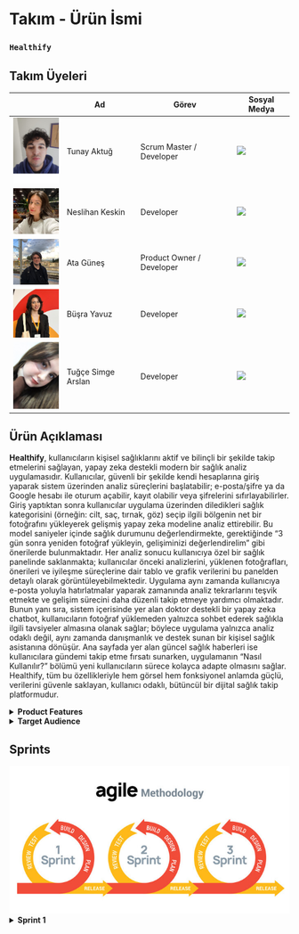 # **Takım - Ürün İsmi**

  ### **`Healthify`**



## **Takım Üyeleri**

|  | Ad | Görev | Sosyal Medya |
|--|------|-------|---------|
| <img src="frontend/images/team1.jpg" width="100"/> | Tunay Aktuğ | Scrum Master / Developer | <a href="https://www.linkedin.com/in/tunay-a-2b94b9250/" target="_blank"><img src="https://cdn-icons-png.flaticon.com/512/174/174857.png" width="30"/></a> |
| <img src="frontend/images/team2.jpg" width="100"/> | Neslihan Keskin | Developer | <a href="https://www.linkedin.com/in/neslihan-keskin/" target="_blank"><img src="https://cdn-icons-png.flaticon.com/512/174/174857.png" width="30"/></a> |
| <img src="frontend/images/team5.jpg" width="100"/> | Ata Güneş | Product Owner / Developer | <a href="https://www.linkedin.com/in/atag%C3%BCne%C5%9F/" target="_blank"><img src="https://cdn-icons-png.flaticon.com/512/174/174857.png" width="30"/></a> |
| <img src="frontend/images/team4.jpg" width="100"/> | Büşra Yavuz | Developer | <a href="https://www.linkedin.com/in/0busrayavuz/" target="_blank"><img src="https://cdn-icons-png.flaticon.com/512/174/174857.png" width="30"/></a> |
| <img src="frontend/images/team3.jpg" width="100"/> | Tuğçe Simge Arslan | Developer | <a href="https://www.linkedin.com/in/tu%C4%9F%C3%A7e-simge-arslan-b8741a232/" target="_blank"><img src="https://cdn-icons-png.flaticon.com/512/174/174857.png" width="30"/></a> |



## **Ürün Açıklaması**

**Healthify**, kullanıcıların kişisel sağlıklarını aktif ve bilinçli bir şekilde takip etmelerini sağlayan, yapay zeka destekli modern bir sağlık analiz uygulamasıdır. Kullanıcılar, güvenli bir şekilde kendi hesaplarına giriş yaparak sistem üzerinden analiz süreçlerini başlatabilir; e-posta/şifre ya da Google hesabı ile oturum açabilir, kayıt olabilir veya şifrelerini sıfırlayabilirler. Giriş yaptıktan sonra kullanıcılar uygulama üzerinden diledikleri sağlık kategorisini (örneğin: cilt, saç, tırnak, göz) seçip ilgili bölgenin net bir fotoğrafını yükleyerek gelişmiş yapay zeka modeline analiz ettirebilir. Bu model saniyeler içinde sağlık durumunu değerlendirmekte, gerektiğinde “3 gün sonra yeniden fotoğraf yükleyin, gelişiminizi değerlendirelim” gibi önerilerde bulunmaktadır. Her analiz sonucu kullanıcıya özel bir sağlık panelinde saklanmakta; kullanıcılar önceki analizlerini, yüklenen fotoğrafları, önerileri ve iyileşme süreçlerine dair tablo ve grafik verilerini bu panelden detaylı olarak görüntüleyebilmektedir. Uygulama aynı zamanda kullanıcıya e-posta yoluyla hatırlatmalar yaparak zamanında analiz tekrarlarını teşvik etmekte ve gelişim sürecini daha düzenli takip etmeye yardımcı olmaktadır. Bunun yanı sıra, sistem içerisinde yer alan doktor destekli bir yapay zeka chatbot, kullanıcıların fotoğraf yüklemeden yalnızca sohbet ederek sağlıkla ilgili tavsiyeler almasına olanak sağlar; böylece uygulama yalnızca analiz odaklı değil, aynı zamanda danışmanlık ve destek sunan bir kişisel sağlık asistanına dönüşür. Ana sayfada yer alan güncel sağlık haberleri ise kullanıcılara gündemi takip etme fırsatı sunarken, uygulamanın “Nasıl Kullanılır?” bölümü yeni kullanıcıların sürece kolayca adapte olmasını sağlar. Healthify, tüm bu özellikleriyle hem görsel hem fonksiyonel anlamda güçlü, verilerini güvenle saklayan, kullanıcı odaklı, bütüncül bir dijital sağlık takip platformudur.


<details>
<summary><strong>Product Features</strong></summary>
  
---

### 1. Giriş ve Kayıt Sayfası (Login & Register)

- **Kullanıcı Girişi:** Kullanıcılar uygulamaya e-posta ve şifre ile veya Google hesabı üzerinden kolayca giriş yapabilir.  
- **Kayıt Olma & Şifre Yenileme:** Hesabı olmayan kullanıcılar yeni üyelik oluşturabilir, mevcut kullanıcılar ise şifrelerini unuttuklarında sıfırlama işlemi gerçekleştirebilir.  
- **Kullanıcı Güvenliği:** Giriş ve kayıt süreçleri güvenli kimlik doğrulama adımları ile desteklenmektedir.  



### 2. Ana Sayfa ve Genel Arayüz

- **Kullanıcı Dostu Tasarım:** Minimal ve sade arayüz, kullanıcıların uygulamayı rahatlıkla kullanmasını sağlar.  
- **Yapay Zeka Destekli Bilgilendirme:** Kullanıcılara analiz sonuçlarına göre öneriler ve bilgilendirmeler sunulur (örneğin: "3 gün sonra tekrar analiz yap").  
- **Sağlık Haberleri:** Ana sayfada sürekli güncellenen tıbbi içerikler ve sağlık haberleri kullanıcılarla paylaşılır.  



### 3. Sağlık Analizi Süreci

- **Kategori Seçimi:** Kullanıcılar analiz ettirmek istedikleri bölgeyi (Cilt, Göz, Saç, Tırnak vb.) seçerek süreci başlatır.  
- **Fotoğraf Yükleme:** Seçilen bölgeye ait net bir fotoğraf sisteme yüklenir.  
- **Yapay Zeka Analizi:** Yüklenen görsel gelişmiş yapay zeka modeli tarafından anında analiz edilir ve kullanıcıya özel sonuç sunulur.  
- **Analiz Sonuçları:** Geri bildirimler, gelişim önerileri ve tekrar analiz zamanları kullanıcıya iletilir.  



### 4. Kişisel Sağlık Takip Paneli

- **Geçmiş Kayıtlar:** Kullanıcıların yüklediği tüm fotoğraflar, analiz sonuçları ve sistemin önerileri veritabanına kaydedilir.  
- **İyileşme Grafikleri:** Kullanıcının sağlık gelişimi tablo ve grafiklerle takip edilebilir.  
- **Zaman Tabanlı Takip:** Yapay zeka, örneğin “3 gün sonra tekrar yükleyin” diyerek sağlık takibini aktif tutar.  



### 5. Doktor Chatbot (AI Sağlık Danışmanı)

- **Metin Tabanlı Danışmanlık:** Kullanıcılar fotoğraf yüklemeden, sağlık hakkında merak ettiklerini doktora sorar gibi chatbot’a yazabilir.  
- **Akıllı Yanıtlar:** Chatbot, tıbbi bilgilerle donatılmıştır ve yönlendirici, tavsiye verici mesajlar sunar.  
- **Süreç Desteği:** Kullanıcı, sadece yazışarak semptom takibi yapabilir.  



### 6. Hatırlatıcı ve Bildirim Sistemi

- **E-Posta Bildirimleri:** “3 gün geçti, tekrar analiz yapın” gibi hatırlatmalar sistem tarafından otomatik olarak gönderilir.  
- **Takvimle Entegrasyon:** Kullanıcıya özel analiz takvimi oluşturulabilir.  



### 7. İstatistik ve Gelişim Görselleştirme

- **Grafiksel Sunum:** Tüm analiz sonuçları kullanıcıya grafiklerle gösterilir.  
- **Karşılaştırma:** Eski ve yeni analiz sonuçları arasında iyileşme ya da kötüleşme durumu görsel olarak kıyaslanabilir.  
- **İyileşme Takibi:** Gelişim çizelgeleri ile uzun vadeli sağlık durumları izlenebilir.  



### 8. Profil Sayfası

- **Kullanıcı Bilgileri:** Ad, e-posta, profil fotoğrafı gibi bilgiler düzenlenebilir.  
- **Geçmiş Erişimi:** Kullanıcı geçmiş analizlerine buradan ulaşabilir.  
- **Kişisel Ayarlar:** Tema, dil ve diğer tercih ayarları bu sayfa üzerinden yapılabilir.  



### 9. Gizlilik ve Güvenlik

- **Veri Koruma:** Tüm görseller, analizler ve sohbet içerikleri yalnızca kullanıcıya özel olarak saklanır.  
- **Şifreli Saklama:** Veriler güvenli ve şifrelenmiş bir veritabanında tutulur.  
- **Gizlilik Politikası:** Kullanıcı verileri hiçbir şekilde üçüncü taraflarla paylaşılmaz.  

---
</details>


<details>
<summary><strong>Target Audience</strong></summary>

---

**Healthify** uygulaması, geniş bir kullanıcı kitlesine hitap eden çok yönlü bir sağlık platformudur. Yaş, meslek ve sağlık ihtiyacına göre farklı kullanıcı profillerine özel faydalar sunar:

### Sağlık Takibi Yapan Bireyler (Health-Conscious Individuals)

- **Rutin Kontrol Kullanıcıları:** Cilt, saç, tırnak gibi yüzeysel rahatsızlıklarını düzenli olarak takip etmek isteyenler.
- **İyileşme Süreci Gözlemleyicileri:** Belirli bir sağlık problemi sonrası gelişimini adım adım izlemek isteyen kullanıcılar.
- **Yaşlılar veya Kronik Rahatsızlığı Olanlar:** Kontrol süreçlerini görselleştirmek ve aileleriyle/uzmanlarla paylaşmak isteyen bireyler.



### Profesyoneller ve Yoğun Çalışanlar

- **Zamanı Kısıtlı Bireyler:** Sağlık takibini hızlı, verimli ve görsel olarak izlemek isteyen çalışan kesim.
- **Dijital Sağlık Asistanına İhtiyaç Duyanlar:** Doktor chatbot özelliği sayesinde hızlı tavsiye almak isteyen, hastaneye gitmeye zaman bulamayan kullanıcılar.


### Aileler

- **Çocuk Sağlığı Takibi:** Ebeveynler çocuklarının sağlık gelişimini fotoğraf analizleriyle izleyebilir.
- **Toplu Takip:** Aile bireylerinin analiz geçmişleri tek bir cihazdan kontrol edilebilir.



### Kendi Sağlığını Yönetenler (Self-Trackers)

- **Veriye Dayalı Yaşayanlar:** Sağlık verilerini analiz eden, gelişim sürecini grafiklerle görmek isteyen bilinçli kullanıcılar.
- **Proaktif Kullanıcılar:** Hastalık oluşmadan önce önlem almak isteyen bireyler.


### Teknoloji Meraklıları

- **Yapay Zeka Kullanıcıları:** Görüntü işleme ve sağlık tahmini teknolojilerine ilgi duyan teknoloji meraklıları.
- **Deneysel Kullanıcılar:** Kendi vücudunu ve sağlığını yapay zekâ ile incelemek isteyen kullanıcılar.



### Tıbbi Danışmanlığa İhtiyacı Olanlar

- **Chatbot Kullananlar:** Hızlı medikal danışmanlık isteyen, hastaneye ulaşamayan veya ön bilgi almak isteyen bireyler.
- **Tavsiye Arayanlar:** Belirli bir şikayeti olan ama henüz doktor görüşmesi ayarlamamış kişiler.



### Kişisel Gelişim ve Motivasyon Odaklılar

- **Gelişimi Görselleştirmek İsteyenler:** Sağlığındaki ilerlemeyi grafik ve tablo olarak izlemek isteyenler.
- **Hedef Belirleyiciler:** "Şu tarihte iyileşmeliyim" gibi hedef koyup, süreci ölçmek isteyenler.

---
</details>


## Sprints

<img src="frontend/images/sprints.jpg" width="600"/>

<details>
<summary><strong>Sprint 1</strong></summary>

---

<details>
<summary><strong>Uygulama Fotoğrafları</strong></summary>



### Giriş Sayfası

<img src="frontend/images/login-page-1.png" width="700"/>

---

### Kayıt Ol Sayfası

<img src="frontend/images/register-page-1.png" width="700"/>

---

### Şifre Sıfırlama Sayfası

<img src="frontend/images/sifre-sıfırlama-1.png" width="700"/>

---

### Header (Navigasyon Üst Alan)

<img src="frontend/images/header-1.png" width="700"/>

---

### Hero Section (Tanıtım Alanı)

<img src="frontend/images/hero-page-1.png" width="700"/>

---

### Sağlık Haberleri Sayfası

<img src="frontend/images/haberler-1.png" width="700"/>

---

### Nasıl Kullanılır Bölümü

<img src="frontend/images/nasıl-kullanılır-1.png" width="700"/>

---

### Kullanıcı Yorumları

<img src="frontend/images/kullanıcı-yorumları-1.png" width="700"/>

---

### Ekibimiz Sayfası

<img src="frontend/images/ekibimiz-1.png" width="700"/>

---

### İletişim ve Footer Alanı

<img src="frontend/images/iletisimegecin-footer-1.png" width="700"/>

---

### Kategori Seçim Sayfası

<img src="frontend/images/kategorisecin-1.png" width="700"/>

---

### Fotoğraf Yükleme (Göz Analizi)

<img src="frontend/images/fotografyükle-göz-1.png" width="700"/>

---

</details>

<details>
<summary><strong>Proje Yönetimi</strong></summary>

---

### Proje Yönetimi

Aşağıda Sprint 1 sürecinde kullanılan proje yönetimi süreçlerine ait görseller yer almaktadır:

---

<img src="frontend/images/Sprint1_1.png" width="700"/>
<img src="frontend/images/Sprint1_2.png" width="700"/>
<img src="frontend/images/Sprint1_3.png" width="700"/>
<img src="frontend/images/Sprint1_4.png" width="700"/>
<img src="frontend/images/Sprint1_5.png" width="700"/>
<img src="frontend/images/Sprint1_6.png" width="700"/>
<img src="frontend/images/Sprint1_7.png" width="700"/>
<img src="frontend/images/Sprint1_8.png" width="700"/>
<img src="frontend/images/Sprint1_9.png" width="700"/>
<img src="frontend/images/Sprint1_10.png" width="700"/>
<img src="frontend/images/Sprint1_11.png" width="700"/>
<img src="frontend/images/Sprint1_12.png" width="700"/>
<img src="frontend/images/Sprint1_13.png" width="700"/>
<img src="frontend/images/Sprint1_14.png" width="700"/>
<img src="frontend/images/Sprint1_15png.png" width="700"/>
<img src="frontend/images/Sprint1_16.png" width="700"/>
<img src="frontend/images/Sprint1_17.png" width="700"/>

---

</details>

<details>
<summary><strong>Proje Kapsamı & Hedefi</strong></summary>

---

### Proje Kapsamı

**Healthify**, kullanıcıların kişisel sağlıklarını dijital ortamda takip edebilmelerine olanak tanıyan yapay zeka destekli bir web ve mobil uygulamadır. Uygulama, sağlık verilerinin görsel analizine dayalı geri bildirimler sunarak kullanıcıların iyileşme süreçlerini takip etmelerine, öneriler almalarına ve düzenli olarak sağlık kontrollerini yapmalarına yardımcı olur. Proje aşağıdaki modülleri kapsamaktadır:

- Görsel tabanlı sağlık analizi (örneğin: cilt, göz, tırnak görüntüleri)
- Yapay zeka ile analiz sonucu üretme ve gelişim önerileri sunma
- Sağlık geçmişi kayıtları, karşılaştırmalı analiz ve grafikler
- Doktor benzeri chatbot ile metin bazlı sağlık danışmanlığı
- E-posta ile hatırlatma ve analiz zamanlama sistemi
- Kişisel sağlık takip panosu ve kullanıcı profili
- Güncel sağlık haberleri ve bilinçlendirme içerikleri

---

### Proje Hedefi

- Bireylerin kişisel sağlık takibini kolaylaştırmak ve dijitalleştirmek  
- Yapay zeka teknolojisi ile görsel analiz ve sağlık verisi değerlendirmesi yapmak  
- Kullanıcıların gelişim süreçlerini takip edebileceği görsel ve istatistiksel araçlar sunmak  
- Sağlık profesyoneline gitmeden önce ön değerlendirme yapabilecek bir chatbot sunmak  
- Kullanıcıyı zamanında analiz yapması için bilgilendirmek ve yönlendirmek  
- Sağlık farkındalığını artırmak için doğru ve güncel içerikler sunmak  
- Sağlık teknolojilerine uygun, güvenli ve erişilebilir bir çözüm geliştirmek  
- Yazılım geliştirme sürecinde **Agile/Scrum metodolojisi** ile takım içinde etkin iş birliği sağlamak

---

</details>
<details>
<summary><strong>Burndown Charts</strong></summary>

---

### Burndown Chart 1  
<img src="frontend/images/sprint1_burndown.png" width="700"/>

> **Açıklama:** Bu grafik Sprint 1 süresince tahmini iş yükü ile gerçek iş yükü arasındaki farkı görselleştirir. Takım, planlanan tempoya oldukça yakın ilerlemiş ve sprint sonunda işlerin tamamı bitirilmiştir.

---

### Burndown Chart 2  
<img src="frontend/images/sprint1_burndown2.png" width="700"/>


</details>

<details>
<summary><strong>Backlog Hesabı (Trello)</strong></summary>

---

### Healthify Projesi Trello Backlog

Aşağıdaki QR kodunu tarayarak Healthify projesine ait Trello backlog’una kolayca erişebilirsiniz.

<img src="frontend/images/healthify_qrcode.png" width="300"/>

> QR kod Trello panosuna doğrudan yönlendirir. Takım üyeleri, görevleri ve sprintleri burada takip edebilir.

</details>


<details>
<summary><strong>Sprint Notları</strong></summary>

---

### UI/UX ve Proje Organizasyonu

- UI tasarımlarında **Figma** kullanıldı.  
- Proje yönetimi için **Trello** tercih edildi.  
- Daily scrum toplantıları her gün **WhatsApp** üzerinden koordine edildi, bazı günler **Google Meet** ile gerçekleştirildi.  
- Giriş sistemi için **E-posta** yöntemi tercih edildi.  
- Uygulamanın genel teması **sade ve resmi** olarak belirlendi.  
- Tasarımlar ve uygulama dili **Türkçe** olarak kararlaştırıldı.  

---

### Sprint İçinde Tamamlanması Beklenen Puan

Toplamda: **250 Puan**  
Tamamlanan: **250 Puan**

---

### Puan Tamamlama Mantığı

Toplam hedef **750 puan** olacak şekilde her sprint için **250 puanlık** görevler planlandı.

- **1. Sprint**: Tasarım, temel endpointler, temel kod yapıları (JWT, haber çekme, veritabanı seçimi ve entegrasyonu)
- **2. Sprint**: Chatbot entegrasyonu, modellerin API'ye bağlanması, grafikler, kullanıcı geçmişi ve profili
- **3. Sprint**: Kalan eksiklerin tamamlanması ve uygulamaya özgünlük katacak özel özelliklerin geliştirilmesi

---

### Sprint Review

- **Tuğçe Simge Arslan**, **Büşra Yavuz**, **Ata Güneş**: Veri tarafında çalıştı, model, dataset, notebook araştırmaları yaptı, modellere karar verildi.  
- **Neslihan Keskin** Figma üzerinden ilk UI tasarımlarını oluşturdu.  
- **Tunay Aktuğ** İlk frontend ekranlarını hazırladı, backend ile entegrasyonu gerçekleştirdi.  
- **Neslihan Keskin** ayrıca veritabanı olarak **SQL Server Management Studio** seçimini yaptı ve veritabanına kayıt işlemlerini başarıyla tamamladı.  
- Kullanıcı giriş/çıkış sistemi geliştirildi.  
- Sağlık haberleri için ücretsiz bir API kullanıldı, haberleri kendimiz mi üretsek kararsız kalındı.  
- Uygulama ismine karar verildi fakat isim ve logo için sprint 2'de özel toplantı yapılmasına karar verildi.  
- Proje yönetim sistemi belirlendi, takım üyeleri birbirini tanıdı ve ilerleyen sprintler için genel yol haritası oluşturuldu.  
- Günlük olarak WhatsApp’tan iletişim sağlandı, ayrıca **4 ayrı Google Meet toplantısı** yapıldı.  
- Beklenenden fazla iş başarıldı, sistem oturmaya başladı ve verimli bir sprint dönemi geçirildi.

---

### Sprint Gözden Geçirme Katılımcıları

**`Tunay Aktuğ, Neslihan Keskin, Ata Güneş, Büşra Yavuz, Tuğçe Simge Arslan`**

---

### Sprint Retrospektifi

- 2 sprintte model entegrasyonlarına başlanacak.  
- Uygulama logosu ve ismi kesinleştirilecek.  
- Aynı tempoda devam ederek kaliteli bir ürün çıkarılması hedefleniyor.  
- Chatbot modeli olarak "ön tanı doktor" fikri benimsendi, entegrasyon kararı alındı.  
- Kullanıcı geçmişi özelliği eklenmesine karar verildi.  
- Tablolar ve grafikleştirme ile analiz ekranı oluşturulacak.  
- Takip sistemi geliştirilecek.  
- "Kayıt ol" ve "Şifremi unuttum" sayfalarına yeni UI tasarımı yapılacak.  
- Kişisel sağlık takip panosu eklenecek.  
- Puan ve rozet sistemi gibi ödül mekanizmaları tartışıldı; bu konu için sprint 2'de özel bir toplantı planlandı.

</details>


</details>


